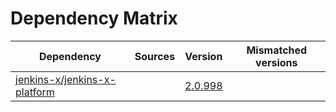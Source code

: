 # Dependency Matrix

Dependency | Sources | Version | Mismatched versions
---------- | ------- | ------- | -------------------
[jenkins-x/jenkins-x-platform](https://github.com/jenkins-x/jenkins-x-platform.git) |  | [2.0.998](https://github.com/jenkins-x/jenkins-x-platform/releases/tag/v2.0.998) | 
